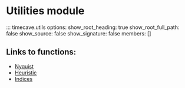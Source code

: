# Utilities module

::: timecave.utils
    options:
        show_root_heading: true
        show_root_full_path: false
        show_source: false
        show_signature: false
        members: []

## Links to functions:
- [Nyquist](nyquist.md)
- [Heuristic](heuristic.md)
- [Indices](indices.md)